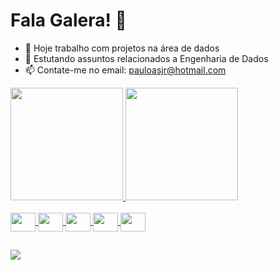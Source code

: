 # Fala Galera! 👋

- 🔭 Hoje trabalho com projetos na área de dados
- 🌱 Estutando assuntos relacionados a Engenharia de Dados
- 📫 Contate-me no email: pauloasjr@hotmail.com

<div>
  <a href="https://github.com/pasjunior">
  <img height="180em" src="https://github-readme-stats.vercel.app/api?username=pasjunior&show_icons=true&theme=chartreuse-dark&include_all_commits=true&count_private=true"/>
  <img height="180em" src="https://github-readme-stats.vercel.app/api/top-langs/?username=pasjunior&layout=compact&langs_count=7&theme=chartreuse-dark"/>
</div>

<div style="display: inline_block"><br>
    <img align="center" height="30" width="40" src="https://cdn.jsdelivr.net/gh/devicons/devicon/icons/python/python-original.svg" />
    <img align="center" height="30" width="40" width="30px" src="https://cdn.jsdelivr.net/gh/devicons/devicon/icons/ubuntu/ubuntu-plain.svg" />
    <img align="center" height="30" width="40" src="https://cdn.jsdelivr.net/gh/devicons/devicon/icons/mysql/mysql-original-wordmark.svg" />
    <img align="center" height="30" width="40" src="https://cdn.jsdelivr.net/gh/devicons/devicon/icons/postgresql/postgresql-original.svg" />
    <img align="center" height="30" width="40" src="https://cdn.jsdelivr.net/gh/devicons/devicon/icons/jupyter/jupyter-original-wordmark.svg" />
<div>

##

<div> 
  <a href="https://www.linkedin.com/in/pauloasjr/" target="_blank"><img src="https://img.shields.io/badge/-LinkedIn-%230077B5?style=for-the-badge&logo=linkedin&logoColor=white" target="_blank"></a> 
</div>

